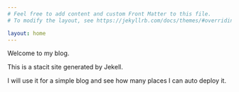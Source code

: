 ```yaml
---
# Feel free to add content and custom Front Matter to this file.
# To modify the layout, see https://jekyllrb.com/docs/themes/#overriding-theme-defaults

layout: home
---
```

Welcome to my blog.

This is a stacit site generated by Jekell.

I will use it for a simple blog and see how many places I can auto deploy it.